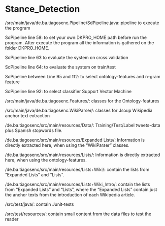 # Stance_Detection

/src/main/java/de.ba.tiagosenc.Pipeline/SdPipeline.java:
pipeline to execute the program

	
SdPipeline line 58:
to set your own DKPRO_HOME path before run the program. After execute the program all the information is gathered on the folder DKPRO_HOME.


SdPipeline line 63 
to evaluate the system on cross validation


SdPipeline line 64: 
to evaluate the system on train/test


SdPipeline between Line 95 and 112:
to select ontology-features and n-gram feature


SdPipeline line 92:
to select classifier Support Vector Machine


/src/main/java/de.ba.tiagosenc.Features/: 
classes for the Ontology-features


/src/main/java/de.ba.tiagosenc.WikiParser/: 
classes for Jsoup Wikipedia anchor text extraction


/de.ba.tiagosenc/src/main/resources/Data/:
Training/Test/Label tweets-data plus Spanish stopwords file.


/de.ba.tiagosenc/src/main/resources/Expanded Lists/:
Information is directly extracted here, when using the “WikiParser” classes.


/de.ba.tiagosenc/src/main/resources/Lists/:
Information is directly extracted here, when using the ontology-features.


/de.ba.tiagosenc/src/main/resources/Lists+Wiki/:
contain the lists from “Expanded Lists” and “Lists”.


/de.ba.tiagosenc/src/main/resources/Lists+Wiki_Intro/: 
contain the lists from “Expanded Lists” and “Lists”, where the “Expanded Lists” contain just the anchor texts from the introduction of each Wikipedia article.


/src/test/java/:
contain Junit-tests 


/src/test/resources/:
contain small content from the data files to test the reader
